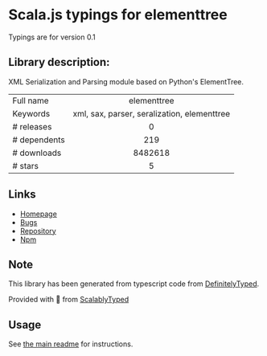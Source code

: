 
# Scala.js typings for elementtree

Typings are for version 0.1

## Library description:
XML Serialization and Parsing module based on Python's ElementTree.

|                    |                 |
| ------------------ | :-------------: |
| Full name          | elementtree |
| Keywords           | xml, sax, parser, seralization, elementtree |
| # releases         | 0 |
| # dependents       | 219 |
| # downloads        | 8482618 |
| # stars            | 5 |

## Links
- [Homepage](https://github.com/racker/node-elementtree)
- [Bugs](https://github.com/racker/node-elementtree/issues)
- [Repository](https://github.com/racker/node-elementtree)
- [Npm](https://www.npmjs.com/package/elementtree)
    


## Note
This library has been generated from typescript code from [DefinitelyTyped](https://definitelytyped.org).

Provided with :purple_heart: from [ScalablyTyped](https://github.com/oyvindberg/ScalablyTyped)

## Usage
See [the main readme](../../readme.md) for instructions.


